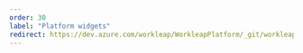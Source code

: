 ```yaml
---
order: 30
label: "Platform widgets"
redirect: https://dev.azure.com/workleap/WorkleapPlatform/_git/workleap-platform-widgets?path=/README.md&_a=preview
---
```

